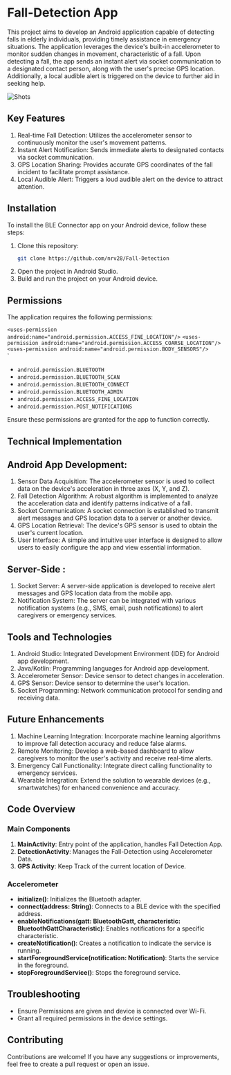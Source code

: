 # Fall-Detection App

This project aims to develop an Android application capable of detecting falls in elderly 
individuals, providing timely assistance in emergency situations. The application leverages 
the device's built-in accelerometer to monitor sudden changes in movement, characteristic 
of a fall. Upon detecting a fall, the app sends an instant alert via socket communication to a 
designated contact person, along with the user's precise GPS location. Additionally, a local 
audible alert is triggered on the device to further aid in seeking help. 

![Shots]([https://github.com/lovepathak1224/BLE/assets/155883684/25e68d23-4e75-4fe3-87ca-2d22efd81cb9](https://github.com/nrv28/Fall-Detection/blob/main/Resource/Shots.jpg))


## Key Features 

1. Real-time Fall Detection: Utilizes the accelerometer sensor to continuously monitor the 
user's movement patterns. 
2. Instant Alert Notification: Sends immediate alerts to designated contacts via socket 
communication. 
3. GPS Location Sharing: Provides accurate GPS coordinates of the fall incident to facilitate 
prompt assistance. 
4. Local Audible Alert: Triggers a loud audible alert on the device to attract attention. 

## Installation

To install the BLE Connector app on your Android device, follow these steps:

1. Clone this repository:
    ```sh
    git clone https://github.com/nrv28/Fall-Detection
    ```
2. Open the project in Android Studio.
3. Build and run the project on your Android device.

## Permissions

The application requires the following permissions:

`<uses-permission android:name="android.permission.ACCESS_FINE_LOCATION"/>`
`<uses-permission android:name="android.permission.ACCESS_COARSE_LOCATION"/>`
`<uses-permission android:name="android.permission.BODY_SENSORS"/>
`<uses-permission android:name="android.permission.VIBRATE"/>`
`<uses-permission android:name="android.permission.INTERNET"/>`
`<uses-permission android:name="android.permission.WAKE_LOCK"/>`
`<uses-feature android:name="android.hardware.sensor.accelerometer"/>`
`<uses-permission android:name="android.permission.ACTIVITY_RECOGNITION"/>`
`<uses-permission android:name="android.permission.CALL_PHONE"/>`
`<uses-feature android:name="android.hardware.telephony" android:required="false"/>`
`<uses-feature android:name="android.hardware.camera.flash" android:required="false"/>`

- `android.permission.BLUETOOTH`
- `android.permission.BLUETOOTH_SCAN`
- `android.permission.BLUETOOTH_CONNECT`
- `android.permission.BLUETOOTH_ADMIN`
- `android.permission.ACCESS_FINE_LOCATION`
- `android.permission.POST_NOTIFICATIONS`

Ensure these permissions are granted for the app to function correctly.

## Technical Implementation 

## Android App Development:

1. Sensor Data Acquisition: The accelerometer sensor is used to collect data on the device's 
acceleration in three axes (X, Y, and Z). 
2. Fall Detection Algorithm: A robust algorithm is implemented to analyze the acceleration 
data and identify patterns indicative of a fall. 
3. Socket Communication: A socket connection is established to transmit alert messages and 
GPS location data to a server or another device. 
4. GPS Location Retrieval: The device's GPS sensor is used to obtain the user's current 
location. 
5. User Interface: A simple and intuitive user interface is designed to allow users to easily 
configure the app and view essential information. 


## Server-Side : 
1. Socket Server: A server-side application is developed to receive alert messages and GPS 
location data from the mobile app. 
2. Notification System: The server can be integrated with various notification systems (e.g., 
SMS, email, push notifications) to alert caregivers or emergency services.


## Tools and Technologies  

1. Android Studio: Integrated Development Environment (IDE) for Android app 
development. 
2. Java/Kotlin: Programming languages for Android app development. 
3. Accelerometer Sensor: Device sensor to detect changes in acceleration. 
4. GPS Sensor: Device sensor to determine the user's location. 
5. Socket Programming: Network communication protocol for sending and receiving data.

   
## Future Enhancements 

1. Machine Learning Integration: Incorporate machine learning algorithms to improve fall 
detection accuracy and reduce false alarms. 
2. Remote Monitoring: Develop a web-based dashboard to allow caregivers to monitor the 
user's activity and receive real-time alerts. 
3. Emergency Call Functionality: Integrate direct calling functionality to emergency services. 
4. Wearable Integration: Extend the solution to wearable devices (e.g., smartwatches) for 
enhanced convenience and accuracy.
## Code Overview

### Main Components

1. **MainActivity**: Entry point of the application, handles Fall Detection App.
2. **DetectionActivity**: Manages the Fall-Detection using Accelerometer Data.
3. **GPS Activity**: Keep Track of the current location of Device.

### Accelerometer

- **initialize()**: Initializes the Bluetooth adapter.
- **connect(address: String)**: Connects to a BLE device with the specified address.
- **enableNotifications(gatt: BluetoothGatt, characteristic: BluetoothGattCharacteristic)**: Enables notifications for a specific characteristic.
- **createNotification()**: Creates a notification to indicate the service is running.
- **startForegroundService(notification: Notification)**: Starts the service in the foreground.
- **stopForegroundService()**: Stops the foreground service.

## Troubleshooting

- Ensure Permissions are given and device is connected over Wi-Fi.
- Grant all required permissions in the device settings.


## Contributing

Contributions are welcome! If you have any suggestions or improvements, feel free to create a pull request or open an issue.
